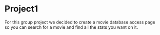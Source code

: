 # Project1

For this group project we decided to create a movie database access page so you can search for a movie and find all the stats you want on it.
